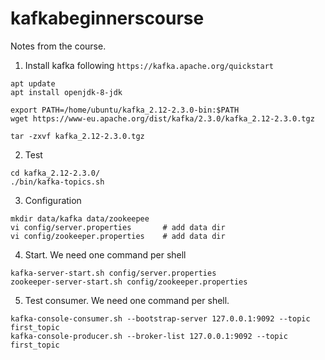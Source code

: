 # kafkabeginnerscourse

Notes from the course.

1. Install kafka following ``https://kafka.apache.org/quickstart``
```
apt update
apt install openjdk-8-jdk

export PATH=/home/ubuntu/kafka_2.12-2.3.0-bin:$PATH
wget https://www-eu.apache.org/dist/kafka/2.3.0/kafka_2.12-2.3.0.tgz

tar -zxvf kafka_2.12-2.3.0.tgz
```
2. Test
```
cd kafka_2.12-2.3.0/
./bin/kafka-topics.sh
```

3. Configuration
```
mkdir data/kafka data/zookeepee
vi config/server.properties       # add data dir
vi config/zookeeper.properties    # add data dir
```

4. Start. We need one command per shell
```
kafka-server-start.sh config/server.properties
zookeeper-server-start.sh config/zookeeper.properties
```

5. Test consumer. We need one command per shell.
```
kafka-console-consumer.sh --bootstrap-server 127.0.0.1:9092 --topic first_topic
kafka-console-producer.sh --broker-list 127.0.0.1:9092 --topic first_topic
```
